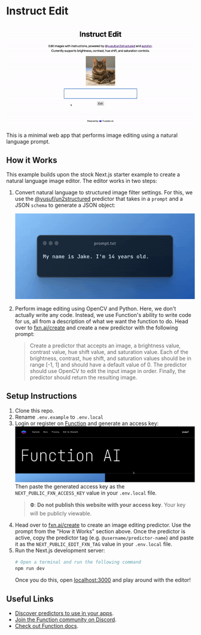 # Instruct Edit
![instruct-edit](/instruct-edit.gif)

This is a minimal web app that performs image editing using a natural language prompt.

## How it Works
This example builds upon the stock Next.js starter example to create a natural language image editor. The editor works in two steps:
1. Convert natural language to structured image filter settings. For this, we use the [@yusuf/un2structured](https://www.fxn.ai/@yusuf/un2structured) predictor that takes in a `prompt` and a JSON `schema` to generate a JSON object:

    ![un2structured](un2structured.gif)

2. Perform image editing using OpenCV and Python. Here, we don't actually write any code. Instead, we use Function's ability to write code for us, all from a description of what we want the function to do. Head over to [fxn.ai/create](https://fxn.ai/create) and create a new predictor with the following prompt:
    > Create a predictor that accepts an image, a brightness value, contrast value, hue shift value, and saturation value. Each of the brightness, contrast, hue shift, and saturation values should be in range [-1, 1] and should have a default value of 0. The predictor should use OpenCV to edit the input image in order. Finally, the predictor should return the resulting image.

## Setup Instructions
1. Clone this repo.
2. Rename `.env.example` to `.env.local`
3. Login or register on [Function](https://fxn.ai) and generate an access key:
    ![generate access key](https://raw.githubusercontent.com/fxnai/.github/main/access_key.gif) <br/>
    Then paste the generated access key as the `NEXT_PUBLIC_FXN_ACCESS_KEY` value in your `.env.local` file.
    > ⛔: **Do not publish this website with your access key**. Your key will be publicly viewable.
4. Head over to [fxn.ai/create](https://fxn.ai/create) to create an image editing predictor. Use the prompt from the "How it Works" section above. Once the predictor is active, copy the predictor tag (e.g. `@username/predictor-name`) and paste it as the `NEXT_PUBLIC_EDIT_FXN_TAG` value in your `.env.local` file.
5. Run the Next.js development server:
    ```bash
    # Open a terminal and run the following command
    npm run dev
    ```
    Once you do this, open [localhost:3000](http://localhost:3000) and play around with the editor!

## Useful Links
- [Discover predictors to use in your apps](https://fxn.ai/explore).
- [Join the Function community on Discord](https://fxn.ai/community).
- [Check out Function docs](https://docs.fxn.ai).